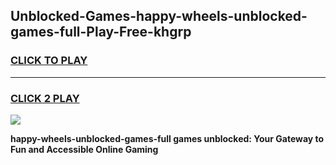 
## Unblocked-Games-happy-wheels-unblocked-games-full-Play-Free-khgrp
<h3>
<a href="https://premium76.site?title=happy-wheels-unblocked-games-full&ref=10A">CLICK TO PLAY</a></h3>
<hr>

<h3>
<a href="https://premium76.site?title=happy-wheels-unblocked-games-full&ref=10A">CLICK 2 PLAY</a>
  
</h3>

<a href="https://premium76.site?title=happy-wheels-unblocked-games-full&ref=10A"><img src="https://clearcache.store/games.png"></a>


**happy-wheels-unblocked-games-full games unblocked: Your Gateway to Fun and Accessible Online Gaming**
